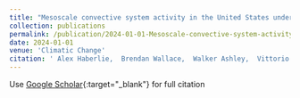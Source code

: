```yaml
---
title: "Mesoscale convective system activity in the United States under intermediate and extreme climate change scenarios"
collection: publications
permalink: /publication/2024-01-01-Mesoscale-convective-system-activity-in-the-United-States-under-intermediate-and-extreme-climate-change-scenarios
date: 2024-01-01
venue: 'Climatic Change'
citation: ' Alex Haberlie,  Brendan Wallace,  Walker Ashley,  Vittorio Gensini,  Allison Michaelis, &quot;Mesoscale convective system activity in the United States under intermediate and extreme climate change scenarios.&quot; Climatic Change, 2024.'
---
```

Use [Google Scholar](https://scholar.google.com/scholar?q=Mesoscale+convective+system+activity+in+the+United+States+under+intermediate+and+extreme+climate+change+scenarios){:target="_blank"} for full citation